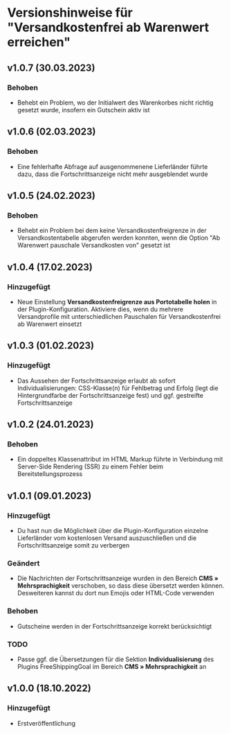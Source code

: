 # Versionshinweise für "Versandkostenfrei ab Warenwert erreichen"

## v1.0.7 (30.03.2023)

### Behoben
- Behebt ein Problem, wo der Initialwert des Warenkorbes nicht richtig gesetzt wurde, insofern ein Gutschein aktiv ist

## v1.0.6 (02.03.2023)

### Behoben
- Eine fehlerhafte Abfrage auf ausgenommenene Lieferländer führte dazu, dass die Fortschrittsanzeige nicht mehr ausgeblendet wurde

## v1.0.5 (24.02.2023)

### Behoben
- Behebt ein Problem bei dem keine Versandkostenfreigrenze in der Versandkostentabelle abgerufen werden konnten, wenn die Option "Ab Warenwert pauschale Versandkosten von" gesetzt ist

## v1.0.4 (17.02.2023)

### Hinzugefügt
- Neue Einstellung **Versandkostenfreigrenze aus Portotabelle holen** in der Plugin-Konfiguration. Aktiviere dies, wenn du mehrere Versandprofile mit unterschiedlichen Pauschalen für Versandkostenfrei ab Warenwert einsetzt

## v1.0.3 (01.02.2023)

### Hinzugefügt
- Das Aussehen der Fortschrittsanzeige erlaubt ab sofort Individualisierungen: CSS-Klasse(n) für Fehlbetrag und Erfolg (legt die Hintergrundfarbe der Fortschrittsanzeige fest) und ggf. gestreifte Fortschrittsanzeige

## v1.0.2 (24.01.2023)

### Behoben
- Ein doppeltes Klassenattribut im HTML Markup führte in Verbindung mit Server-Side Rendering (SSR) zu einem Fehler beim Bereitstellungsprozess

## v1.0.1 (09.01.2023)

### Hinzugefügt
- Du hast nun die Möglichkeit über die Plugin-Konfiguration einzelne Lieferländer vom kostenlosen Versand auszuschließen und die Fortschrittsanzeige somit zu verbergen

### Geändert
- Die Nachrichten der Fortschrittsanzeige wurden in den Bereich **CMS » Mehrsprachigkeit** verschoben, so dass diese übersetzt werden können. Desweiteren kannst du dort nun Emojis oder HTML-Code verwenden

### Behoben
- Gutscheine werden in der Fortschrittsanzeige korrekt berücksichtigt

### TODO
- Passe ggf. die Übersetzungen für die Sektion **Individualisierung** des Plugins FreeShippingGoal im Bereich **CMS » Mehrsprachigkeit** an

## v1.0.0 (18.10.2022)

### Hinzugefügt
- Erstveröffentlichung
